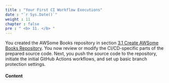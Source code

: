 ```yaml
---
title : "Your First CI Workflow Executions"
date : "`r Sys.Date()`"
weight : 11
chapter : false
pre : " <b> 11. </b> "
---
```


You created the AWSome Books repository in section [3.1 Create AWSome Books Repository](3-preparation/1-create-awsome-books-repository). You now review or modify the CI/CD-specific parts of the prepared source code. Next, you push the source code to the repository, initiate the initial GitHub Actions workflows, and set up basic branch protection settings.

#### Content